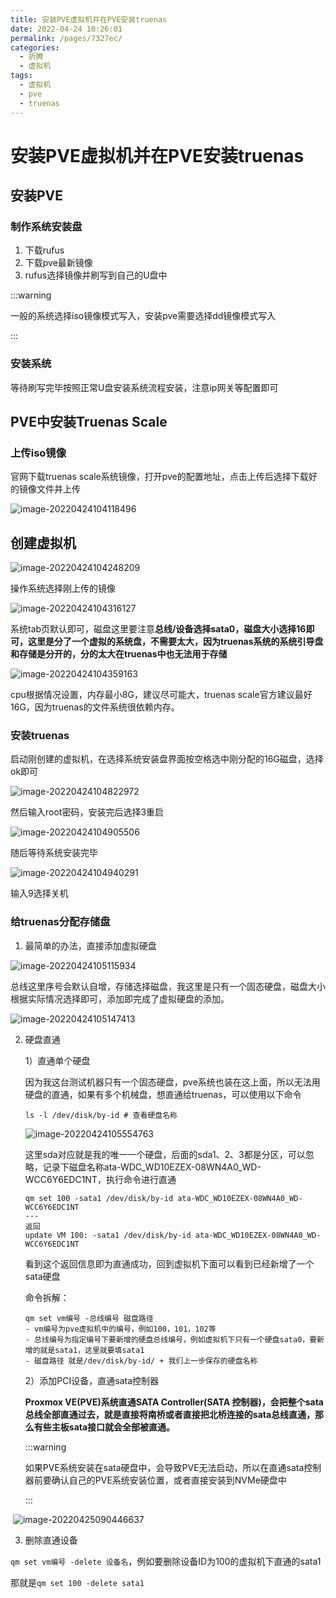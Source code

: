 ```yaml
---
title: 安装PVE虚拟机并在PVE安装truenas
date: 2022-04-24 10:26:01
permalink: /pages/7327ec/
categories:
  - 折腾
  - 虚拟机
tags:
  - 虚拟机
  - pve
  - truenas
---
```



# 安装PVE虚拟机并在PVE安装truenas



## 安装PVE

### 制作系统安装盘

1. 下载rufus
2. 下载pve最新镜像
3. rufus选择镜像并刷写到自己的U盘中

:::warning

一般的系统选择iso镜像模式写入，安装pve需要选择dd镜像模式写入

:::

### 安装系统

等待刷写完毕按照正常U盘安装系统流程安装，注意ip网关等配置即可



## PVE中安装Truenas Scale

### 上传iso镜像

官网下载truenas scale系统镜像，打开pve的配置地址，点击上传后选择下载好的镜像文件并上传

![image-20220424104118496](http://io.storyxc.com/blog/image-20220424104118496.png)

## 创建虚拟机

![image-20220424104248209](http://io.storyxc.com/blog/image-20220424104248209.png)

操作系统选择刚上传的镜像

![image-20220424104316127](http://io.storyxc.com/blog/image-20220424104316127.png)

系统tab页默认即可，磁盘这里要注意**总线/设备选择sata0，磁盘大小选择16即可，这里是分了一个虚拟的系统盘，不需要太大，因为truenas系统的系统引导盘和存储是分开的，分的太大在truenas中也无法用于存储**

![image-20220424104359163](http://io.storyxc.com/blog/image-20220424104359163.png)

cpu根据情况设置，内存最小8G，建议尽可能大，truenas scale官方建议最好16G，因为truenas的文件系统很依赖内存。

### 安装truenas

启动刚创建的虚拟机，在选择系统安装盘界面按空格选中刚分配的16G磁盘，选择ok即可

![image-20220424104822972](http://io.storyxc.com/blog/image-20220424104822972.png)

然后输入root密码，安装完后选择3重启

![image-20220424104905506](http://io.storyxc.com/blog/image-20220424104905506.png)

随后等待系统安装完毕

![image-20220424104940291](http://io.storyxc.com/blog/image-20220424104940291.png)

输入9选择关机

### 给truenas分配存储盘

1. 最简单的办法，直接添加虚拟硬盘

![image-20220424105115934](http://io.storyxc.com/blog/image-20220424105115934.png)

总线这里序号会默认自增，存储选择磁盘，我这里是只有一个固态硬盘，磁盘大小根据实际情况选择即可，添加即完成了虚拟硬盘的添加。

![image-20220424105147413](http://io.storyxc.com/blog/image-20220424105147413.png)



2. 硬盘直通

   1）直通单个硬盘

   因为我这台测试机器只有一个固态硬盘，pve系统也装在这上面，所以无法用硬盘的直通，如果有多个机械盘，想直通给truenas，可以使用以下命令
   
   ```shell
   ls -l /dev/disk/by-id # 查看硬盘名称
   ```
      ![image-20220424105554763](http://io.storyxc.com/blog/image-20220424105554763.png)

   这里sda对应就是我的唯一一个硬盘，后面的sda1、2、3都是分区，可以忽略，记录下磁盘名称ata-WDC_WD10EZEX-08WN4A0_WD-WCC6Y6EDC1NT，执行命令进行直通
   
   ```shell
   qm set 100 -sata1 /dev/disk/by-id ata-WDC_WD10EZEX-08WN4A0_WD-WCC6Y6EDC1NT
   ---
   返回
   update VM 100: -sata1 /dev/disk/by-id ata-WDC_WD10EZEX-08WN4A0_WD-WCC6Y6EDC1NT 
   ```
   
   看到这个返回信息即为直通成功，回到虚拟机下面可以看到已经新增了一个sata硬盘
   
   命令拆解：
   
   ```shell
   qm set vm编号 -总线编号 磁盘路径
   - vm编号为pve虚拟机中的编号，例如100，101，102等
   - 总线编号为指定编号下要新增的硬盘总线编号，例如虚拟机下只有一个硬盘sata0，要新增的就是sata1，这里就要填sata1
   - 磁盘路径 就是/dev/disk/by-id/ + 我们上一步保存的硬盘名称
   ```
   
   2）添加PCI设备，直通sata控制器
   
   **Proxmox VE(PVE)系统直通SATA Controller(SATA 控制器)，会把整个sata总线全部直通过去，就是直接将南桥或者直接把北桥连接的sata总线直通，那么有些主板sata接口就会全部被直通。**
   
   :::warning
   
   如果PVE系统安装在sata硬盘中，会导致PVE无法启动，所以在直通sata控制器前要确认自己的PVE系统安装位置，或者直接安装到NVMe硬盘中
   
   :::

​		![image-20220425090446637](http://io.storyxc.com/blog/image-20220425090446637.png)

3. 删除直通设备

`qm set vm编号 -delete 设备名`，例如要删除设备ID为100的虚拟机下直通的sata1

那就是`qm set 100 -delete sata1`
